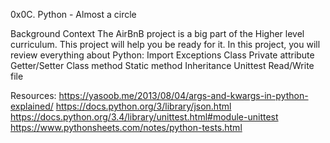 0x0C. Python - Almost a circle

Background Context
The AirBnB project is a big part of the Higher level curriculum. This project will help you be ready for it.
In this project, you will review everything about Python:
	Import
	Exceptions
	Class
	Private attribute
	Getter/Setter
	Class method
	Static method
	Inheritance
	Unittest
	Read/Write file

Resources:
	https://yasoob.me/2013/08/04/args-and-kwargs-in-python-explained/
	https://docs.python.org/3/library/json.html
	https://docs.python.org/3.4/library/unittest.html#module-unittest
	https://www.pythonsheets.com/notes/python-tests.html
